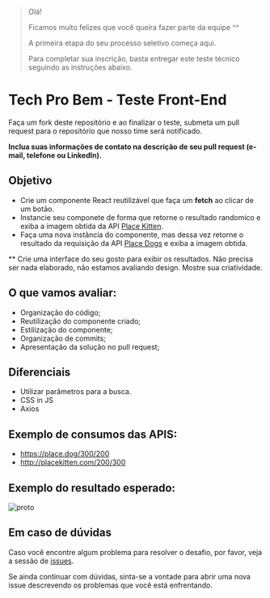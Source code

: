 > Olá! 
> 
> Ficamos muito felizes que você queira fazer parte da equipe ^^
> 
> A primeira etapa do seu processo seletivo começa aqui.
> 
> Para completar sua inscrição, basta entregar este teste técnico seguindo as instruções abaixo.

# Tech Pro Bem - Teste Front-End

Faça um fork deste repositório e ao finalizar o teste, submeta um pull request para o repositório que nosso time será notificado. 

**Inclua suas informações de contato na descrição de seu pull request (e-mail, telefone ou LinkedIn).**

## Objetivo
- Crie um componente React reutilizável que faça um **fetch** ao clicar de um botão.
- Instancie seu componete de forma que retorne o resultado randomico e exiba a imagem obtida da API [Place Kitten](https://placekitten.com/).
- Faça uma nova instância do componente, mas dessa vez retorne o resultado da requisição da API [Place Dogs](https://place.dog/) e exiba a imagem obtida.

** Crie uma interface do seu gosto para exibir os resultados. Não precisa ser nada elaborado, não estamos avaliando design. Mostre sua criatividade. 

## O que vamos avaliar:
- Organização do código;
- Reutilização do componente criado;
- Estilização do componente;
- Organização de commits;
- Apresentação da solução no pull request;

## Diferenciais
- Utilizar parâmetros para a busca.
- CSS in JS
- Axios

## Exemplo de consumos das APIS:
- https://place.dog/300/200
- http://placekitten.com/200/300

## Exemplo do resultado esperado:

![proto](https://user-images.githubusercontent.com/29049644/171073674-80d6c19b-0a01-4bad-b81f-cac0cb424689.gif)

## Em caso de dúvidas

Caso você encontre algum problema para resolver o desafio, por favor, veja a sessão de [issues](https://github.com/tech-pro-bem/teste-frontend/issues). 

Se ainda continuar com dúvidas, sinta-se a vontade para abrir uma nova issue descrevendo os problemas que você está enfrentando.
